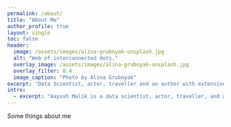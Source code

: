 ```yaml
---
permalink: /about/
title: "About Me"
author_profile: true
layout: single
toc: false
header:
  image: /assets/images/alina-grubnyak-unsplash.jpg
  alt: "Web of interconnected dots."
  overlay_image: /assets/images/alina-grubnyak-unsplash.jpg
  overlay_filter: 0.4
  image_caption: "Photo by Alina Grubnyak"
excerpt: "Data Scientist, actor, traveller and an author with extensive experience in research and data analytics for public sector initiatives."
intro:
  - excerpt: "Aayush Malik is a data scientist, actor, traveller, and an author with extensive experience in research and data analytics for public sector initiatives"
---
```


Some things about me